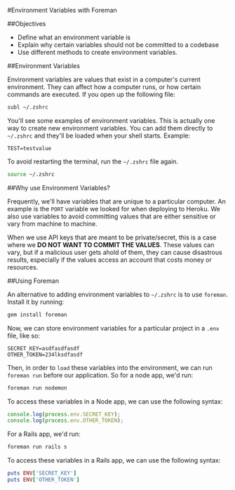#Environment Variables with Foreman

##Objectives

* Define what an environment variable is
* Explain why certain variables should not be committed to a codebase
* Use different methods to create environment variables.

##Environment Variables

Environment variables are values that exist in a computer's current environment. They can affect how a computer runs, or how certain commands are executed. If you open up the following file:

```bash
subl ~/.zshrc
```

You'll see some examples of environment variables. This is actually one way to create new environment variables. You can add them directly to `~/.zshrc` and they'll be loaded when your shell starts. Example:

```
TEST=testvalue
```

To avoid restarting the terminal, run the `~/.zshrc` file again.

```bash
source ~/.zshrc
```

##Why use Environment Variables?

Frequently, we'll have variables that are unique to a particular computer. An example is the `PORT` variable we looked for when deploying to Heroku. We also use variables to avoid committing values that are either sensitive or vary from machine to machine.

When we use API keys that are meant to be private/secret, this is a case where we **DO NOT WANT TO COMMIT THE VALUES**. These values can vary, but if a malicious user gets ahold of them, they can cause disastrous results, especially if the values access an account that costs money or resources.

##Using Foreman

An alternative to adding environment variables to `~/.zshrc` is to use `foreman`. Install it by running:

```bash
gem install foreman
```

Now, we can store environment variables for a particular project in a `.env` file, like so:

```
SECRET_KEY=asdfasdfasdf
OTHER_TOKEN=234lksdfasdf
```

Then, in order to `load` these variables into the environment, we can run `foreman run` before our application. So for a node app, we'd run:

```bash
foreman run nodemon
```

To access these variables in a Node app, we can use the following syntax:

```js
console.log(process.env.SECRET_KEY);
console.log(process.env.OTHER_TOKEN);
```

For a Rails app, we'd run:

```bash
foreman run rails s
```

To access these variables in a Rails app, we can use the following syntax:

```rb
puts ENV['SECRET_KEY']
puts ENV['OTHER_TOKEN']
```

